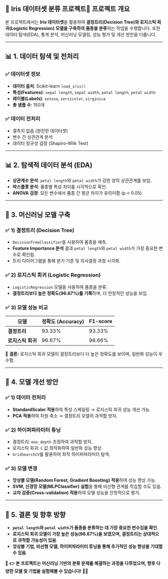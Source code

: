 ## 🌱 Iris 데이터셋 분류 프로젝트📌 프로젝트 개요

본 프로젝트에서는 **Iris 데이터셋**을 활용하여 **결정트리(Decision Tree)와 로지스틱 회귀(Logistic Regression) 모델을 구축하여 품종을 분류**하는 작업을 수행합니다. 또한 데이터 탐색(EDA), 통계 분석, 머신러닝 모델링, 성능 평가 및 개선 방안을 다룹니다.

---

## 📊 1. 데이터 탐색 및 전처리

### ✅ 데이터셋 정보

- **데이터 출처**: Scikit-learn `load_iris()`
- **특성(Features)**: `sepal length`, `sepal width`, `petal length`, `petal width`
- **레이블(Labels)**: `setosa`, `versicolor`, `virginica`
- **총 샘플 수**: 150개

### ✅ 데이터 전처리

- 결측치 없음 (완전한 데이터셋)
- 변수 간 상관관계 분석
- 데이터 정규성 검정 (Shapiro-Wilk Test)

---

## 📊 2. 탐색적 데이터 분석 (EDA)

- **상관계수 분석**: `petal length`와 `petal width`가 강한 양의 상관관계를 보임.
- **박스플롯 분석**: 품종별 특성 차이를 시각적으로 확인.
- **ANOVA 검정**: 모든 변수에서 품종 간 평균 차이가 유의미함 (p < 0.05).

---

## 🤖 3. 머신러닝 모델 구축

### ✅ 1) 결정트리 (Decision Tree)

- `DecisionTreeClassifier`을 사용하여 품종을 예측.
- **Feature Importance 분석** 결과 `petal length`와 `petal width`가 가장 중요한 변수로 확인됨.
- 트리 다이어그램을 통해 분기 기준 및 의사결정 과정 시각화.

### ✅ 2) 로지스틱 회귀 (Logistic Regression)

- `LogisticRegression` 모델을 사용하여 품종을 분류.
- **결정트리보다 높은 정확도(96.67%)를 기록**하며, 더 안정적인 성능을 보임.

### ✅ 3) 모델 성능 비교

| 모델                    | 정확도 (Accuracy) | F1-score |
| ----------------------- | ----------------- | -------- |
| **결정트리**      | 93.33%            | 93.33%   |
| **로지스틱 회귀** | 96.67%            | 96.66%   |

📌 **결론:** 로지스틱 회귀 모델이 결정트리보다 더 높은 정확도를 보이며, 일반화 성능이 우수함.

---

## 🔧 4. 모델 개선 방안

### ✅ 1) 데이터 전처리

- **StandardScaler 적용**하여 특성 스케일링 → 로지스틱 회귀 성능 개선 가능.
- **PCA 적용**하여 차원 축소 → 결정트리 모델의 과적합 방지.

### ✅ 2) 하이퍼파라미터 튜닝

- 결정트리: `max_depth` 조정하여 과적합 방지.
- 로지스틱 회귀: `C` 값 최적화하여 일반화 성능 향상.
- `GridSearchCV`를 활용하여 최적 하이퍼파라미터 탐색.

### ✅ 3) 모델 변경

- **앙상블 모델(Random Forest, Gradient Boosting) 적용**하여 성능 향상 가능.
- **SVM, 신경망 모델(MLPClassifier) 실험**을 통해 비선형 관계를 학습할 수도 있음.
- **교차 검증(Cross-validation) 적용**하여 모델 성능을 안정적으로 평가.

---

## 🚀 5. 결론 및 향후 방향

- **`petal length`와 `petal width`가 품종을 분류하는 데 가장 중요한 변수임을 확인**.
- **로지스틱 회귀 모델이 가장 높은 성능(96.67%)을 보였으며, 결정트리는 상대적으로 과적합 가능성이 있음**.
- **앙상블 기법, 비선형 모델, 하이퍼파라미터 튜닝을 통해 추가적인 성능 향상을 기대할 수 있음**.

📌 **👉 본 프로젝트는 머신러닝 기반의 분류 문제를 해결하는 과정을 다루었으며, 향후 다양한 모델 및 기법을 실험해볼 수 있습니다! 🚀🔥**

